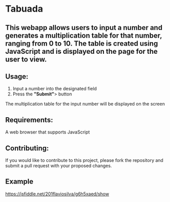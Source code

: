 # Tabuada
## This webapp allows users to input a number and generates a multiplication table for that number, ranging from 0 to 10. The table is created using JavaScript and is displayed on the page for the user to view.

## Usage:
1. Input a number into the designated field
2. Press the <strong>"Submit"</strong>> button

The multiplication table for the input number will be displayed on the screen

## Requirements:
A web browser that supports JavaScript

## Contributing:
If you would like to contribute to this project, please fork the repository and submit a pull request with your proposed changes.

## Example

https://jsfiddle.net/201flaviosilva/g6h5xaed/show
